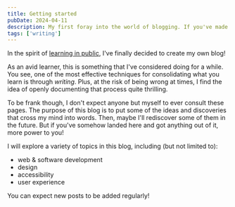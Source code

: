 ```yaml
---
title: Getting started
pubDate: 2024-04-11
description: My first foray into the world of blogging. If you've made your way here somehow, welcome!
tags: ['writing']
---
```


In the spirit of [learning in public](https://www.swyx.io/learn-in-public), I've finally decided to create my own blog!

As an avid learner, this is something that I've considered doing for a while. You see, one of the most effective techniques for consolidating what you learn is through _writing_. Plus, at the risk of being wrong at times, I find the idea of openly documenting that process quite thrilling.

To be frank though, I don't expect anyone but myself to ever consult these pages. The purpose of this blog is to put some of the ideas and discoveries that cross my mind into words. Then, maybe I'll rediscover some of them in the future. But if you've somehow landed here and got anything out of it, more power to you!

I will explore a variety of topics in this blog, including (but not limited to):

- web & software development
- design
- accessibility
- user experience

You can expect new posts to be added regularly!
